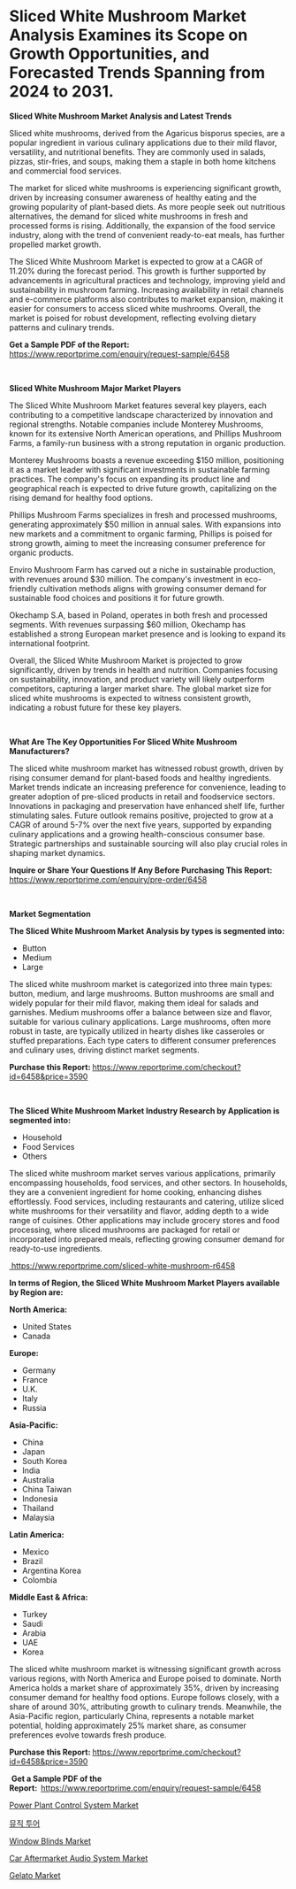 <p><h1>Sliced White Mushroom Market Analysis Examines its Scope on Growth Opportunities, and Forecasted Trends Spanning from 2024 to 2031.</h1></p><p><strong>Sliced White Mushroom Market Analysis and Latest Trends</strong></p>
<p><p>Sliced white mushrooms, derived from the Agaricus bisporus species, are a popular ingredient in various culinary applications due to their mild flavor, versatility, and nutritional benefits. They are commonly used in salads, pizzas, stir-fries, and soups, making them a staple in both home kitchens and commercial food services.</p><p>The market for sliced white mushrooms is experiencing significant growth, driven by increasing consumer awareness of healthy eating and the growing popularity of plant-based diets. As more people seek out nutritious alternatives, the demand for sliced white mushrooms in fresh and processed forms is rising. Additionally, the expansion of the food service industry, along with the trend of convenient ready-to-eat meals, has further propelled market growth.</p><p>The Sliced White Mushroom Market is expected to grow at a CAGR of 11.20% during the forecast period. This growth is further supported by advancements in agricultural practices and technology, improving yield and sustainability in mushroom farming. Increasing availability in retail channels and e-commerce platforms also contributes to market expansion, making it easier for consumers to access sliced white mushrooms. Overall, the market is poised for robust development, reflecting evolving dietary patterns and culinary trends.</p></p>
<p><strong>Get a Sample PDF of the Report:&nbsp;</strong> <a href="https://www.reportprime.com/enquiry/request-sample/6458">https://www.reportprime.com/enquiry/request-sample/6458</a></p>
<p>&nbsp;</p>
<p><strong>Sliced White Mushroom Major Market Players</strong></p>
<p><p>The Sliced White Mushroom Market features several key players, each contributing to a competitive landscape characterized by innovation and regional strengths. Notable companies include Monterey Mushrooms, known for its extensive North American operations, and Phillips Mushroom Farms, a family-run business with a strong reputation in organic production. </p><p>Monterey Mushrooms boasts a revenue exceeding $150 million, positioning it as a market leader with significant investments in sustainable farming practices. The company's focus on expanding its product line and geographical reach is expected to drive future growth, capitalizing on the rising demand for healthy food options.</p><p>Phillips Mushroom Farms specializes in fresh and processed mushrooms, generating approximately $50 million in annual sales. With expansions into new markets and a commitment to organic farming, Phillips is poised for strong growth, aiming to meet the increasing consumer preference for organic products.</p><p>Enviro Mushroom Farm has carved out a niche in sustainable production, with revenues around $30 million. The company's investment in eco-friendly cultivation methods aligns with growing consumer demand for sustainable food choices and positions it for future growth.</p><p>Okechamp S.A, based in Poland, operates in both fresh and processed segments. With revenues surpassing $60 million, Okechamp has established a strong European market presence and is looking to expand its international footprint.</p><p>Overall, the Sliced White Mushroom Market is projected to grow significantly, driven by trends in health and nutrition. Companies focusing on sustainability, innovation, and product variety will likely outperform competitors, capturing a larger market share. The global market size for sliced white mushrooms is expected to witness consistent growth, indicating a robust future for these key players.</p></p>
<p>&nbsp;</p>
<p><strong>What Are The Key Opportunities For Sliced White Mushroom Manufacturers?</strong></p>
<p><p>The sliced white mushroom market has witnessed robust growth, driven by rising consumer demand for plant-based foods and healthy ingredients. Market trends indicate an increasing preference for convenience, leading to greater adoption of pre-sliced products in retail and foodservice sectors. Innovations in packaging and preservation have enhanced shelf life, further stimulating sales. Future outlook remains positive, projected to grow at a CAGR of around 5-7% over the next five years, supported by expanding culinary applications and a growing health-conscious consumer base. Strategic partnerships and sustainable sourcing will also play crucial roles in shaping market dynamics.</p></p>
<p><strong>Inquire or Share Your Questions If Any Before Purchasing This Report:</strong> <a href="https://www.reportprime.com/enquiry/pre-order/6458">https://www.reportprime.com/enquiry/pre-order/6458</a></p>
<p>&nbsp;</p>
<p><strong>Market Segmentation</strong></p>
<p><strong>The Sliced White Mushroom Market Analysis by types is segmented into:</strong></p>
<p><ul><li>Button</li><li>Medium</li><li>Large</li></ul></p>
<p><p>The sliced white mushroom market is categorized into three main types: button, medium, and large mushrooms. Button mushrooms are small and widely popular for their mild flavor, making them ideal for salads and garnishes. Medium mushrooms offer a balance between size and flavor, suitable for various culinary applications. Large mushrooms, often more robust in taste, are typically utilized in hearty dishes like casseroles or stuffed preparations. Each type caters to different consumer preferences and culinary uses, driving distinct market segments.</p></p>
<p><strong>Purchase this Report:&nbsp;</strong><a href="https://www.reportprime.com/checkout?id=6458&price=3590">https://www.reportprime.com/checkout?id=6458&price=3590</a></p>
<p>&nbsp;</p>
<p><strong>The Sliced White Mushroom Market Industry Research by Application is segmented into:</strong></p>
<p><ul><li>Household</li><li>Food Services</li><li>Others</li></ul></p>
<p><p>The sliced white mushroom market serves various applications, primarily encompassing households, food services, and other sectors. In households, they are a convenient ingredient for home cooking, enhancing dishes effortlessly. Food services, including restaurants and catering, utilize sliced white mushrooms for their versatility and flavor, adding depth to a wide range of cuisines. Other applications may include grocery stores and food processing, where sliced mushrooms are packaged for retail or incorporated into prepared meals, reflecting growing consumer demand for ready-to-use ingredients.</p></p>
<p><a href="https://www.reportprime.com/sliced-white-mushroom-r6458">&nbsp;https://www.reportprime.com/sliced-white-mushroom-r6458</a></p>
<p><strong>In terms of Region, the Sliced White Mushroom Market Players available by Region are:</strong></p>
<p>
    <p> <strong> North America: </strong>
        <ul>
            <li>United States</li>
            <li>Canada</li>
        </ul>
        </p> 
    <p> <strong> Europe: </strong>
        <ul>
            <li>Germany</li>
            <li>France</li>
            <li>U.K.</li>
            <li>Italy</li>
            <li>Russia</li>
        </ul>
        </p> 
    <p> <strong> Asia-Pacific: </strong>
        <ul>
            <li>China</li>
            <li>Japan</li>
            <li>South Korea</li>
            <li>India</li>
            <li>Australia</li>
            <li>China Taiwan</li>
            <li>Indonesia</li>
            <li>Thailand</li>
            <li>Malaysia</li>
        </ul>
        </p> 
    <p> <strong> Latin America: </strong>
        <ul>
            <li>Mexico</li>
            <li>Brazil</li>
            <li>Argentina Korea</li>
            <li>Colombia</li>
        </ul>
        </p> 
    <p> <strong> Middle East & Africa: </strong>
        <ul>
            <li>Turkey</li>
            <li>Saudi</li>
            <li>Arabia</li>
            <li>UAE</li>
            <li>Korea</li>
        </ul>
    </p>
    </p>
<p><p>The sliced white mushroom market is witnessing significant growth across various regions, with North America and Europe poised to dominate. North America holds a market share of approximately 35%, driven by increasing consumer demand for healthy food options. Europe follows closely, with a share of around 30%, attributing growth to culinary trends. Meanwhile, the Asia-Pacific region, particularly China, represents a notable market potential, holding approximately 25% market share, as consumer preferences evolve towards fresh produce.</p></p>
<p><strong>Purchase this Report: </strong><a href="https://www.reportprime.com/checkout?id=6458&price=3590">https://www.reportprime.com/checkout?id=6458&price=3590</a></p>
<p>&nbsp;<strong>Get a Sample PDF of the Report:&nbsp;&nbsp;</strong><a href="https://www.reportprime.com/enquiry/request-sample/6458">https://www.reportprime.com/enquiry/request-sample/6458</a></p>
<p><strong></strong></p>
<p><p><a href="https://medium.com/@bradleyills65767/global-power-plant-control-system-market-status-2024-2031-and-forecast-by-region-product-end-83d7c0576ccf">Power Plant Control System Market</a></p><p><a href="https://medium.com/@ejuynpri79/%EA%B8%80%EB%A1%9C%EB%B2%8C-%EC%9D%8C%EC%95%85-%ED%88%AC%EC%96%B4-%EC%82%B0%EC%97%85-%EC%9C%A0%ED%98%95-%EC%9D%91%EC%9A%A9-%ED%94%84%EB%A1%9C%EA%B7%B8%EB%9E%A8-%EC%8B%9C%EC%9E%A5-%EC%B0%B8%EC%97%AC%EC%9E%90-%EC%A7%80%EC%97%AD-%EC%84%B1%EC%9E%A5-%EB%B6%84%EC%84%9D-%EB%B0%8F-%EB%AF%B8%EB%9E%98-%EC%8B%9C%EB%82%98%EB%A6%AC%EC%98%A4-2024-2031-401b7afe1c01">뮤직 투어</a></p><p><a href="https://www.linkedin.com/pulse/global-window-blinds-market-sector-types-applications-player-tr3zc?trackingId=D0S%2BceaVSZi5fV704ZWuzQ%3D%3D">Window Blinds Market</a></p><p><a href="https://issuu.com/reportprime-2/docs/car-aftermarket-audio-system-market_b53bbc7611fdce">Car Aftermarket Audio System Market</a></p><p><a href="https://medium.com/@penurundingin_24290/gelato-market-industry-landscape-growth-trajectories-and-global-markets-d3c001eb4951">Gelato Market</a></p></p>